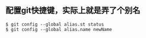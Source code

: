 ##  配置git快捷键，实际上就是弄了个别名
	$ git config --global alias.st status
	$ git config --global alias.name newName
	